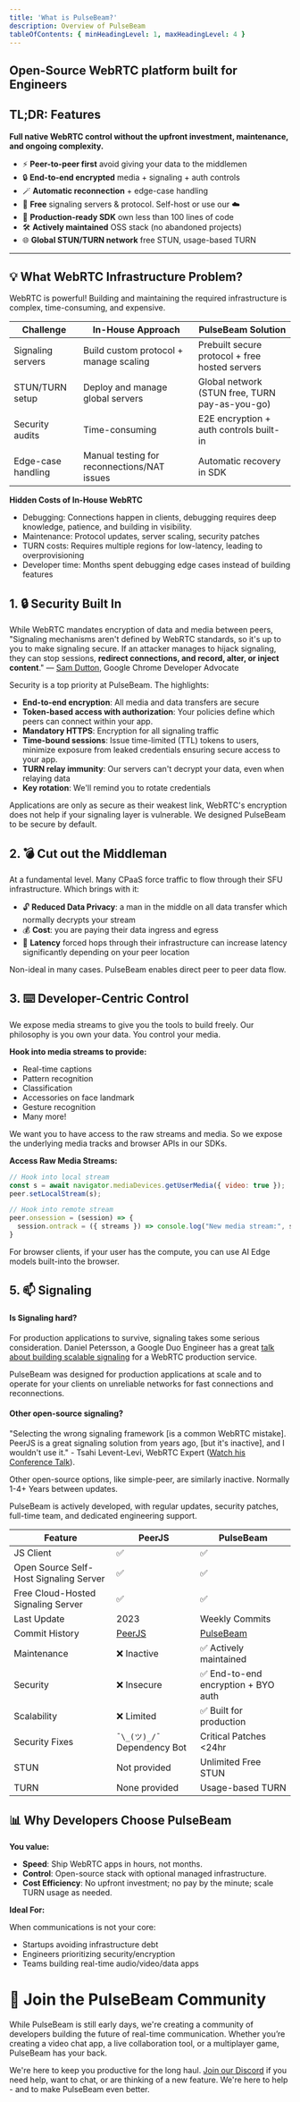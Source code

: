 ```yaml
---
title: 'What is PulseBeam?'
description: Overview of PulseBeam
tableOfContents: { minHeadingLevel: 1, maxHeadingLevel: 4 }
---
```


## Open-Source WebRTC platform built for Engineers

## TL;DR: Features

**Full native WebRTC control without the upfront investment, maintenance, and ongoing complexity.**

* ⚡ **Peer-to-peer first** avoid giving your data to the middlemen
* 🔒 **End-to-end encrypted** media + signaling + auth controls
* 🪄 **Automatic reconnection** + edge-case handling
* 🔌 **Free** signaling servers & protocol. Self-host or use our ☁️
* 🚀 **Production-ready SDK** own less than 100 lines of code
* 🛠️ **Actively maintained** OSS stack (no abandoned projects)
* 🌐 **Global STUN/TURN network** free STUN, usage-based TURN

---

## 💡 What WebRTC Infrastructure Problem?

WebRTC is powerful! Building and maintaining the required infrastructure is complex, time-consuming, and expensive.

|Challenge	|In-House Approach	|PulseBeam Solution|
|---|---|---|
|Signaling servers	|Build custom protocol + manage scaling	|Prebuilt secure protocol + free hosted servers|
|STUN/TURN setup	|Deploy and manage global servers	|Global network (STUN free, TURN pay-as-you-go)|
|Security audits	|Time-consuming	|E2E encryption + auth controls built-in|
|Edge-case handling	|Manual testing for reconnections/NAT issues	|Automatic recovery in SDK|

**Hidden Costs of In-House WebRTC**

* Debugging: Connections happen in clients, debugging requires deep knowledge, patience, and building in visibility.
* Maintenance: Protocol updates, server scaling, security patches
* TURN costs: Requires multiple regions for low-latency, leading to overprovisioning
* Developer time: Months spent debugging edge cases instead of building features

## 1. 🔒 Security Built In

While WebRTC mandates encryption of data and media between peers, "Signaling mechanisms aren't defined by WebRTC standards, so it's up to you to make signaling secure. If an attacker manages to hijack signaling, they can stop sessions, **redirect connections, and record, alter, or inject content**." — [Sam Dutton](https://web.dev/articles/webrtc-infrastructure), Google Chrome Developer Advocate 

Security is a top priority at PulseBeam. The highlights:

* **End-to-end encryption**: All media and data transfers are secure
* **Token-based access with authorization**: Your policies define which peers can connect within your app.
* **Mandatory HTTPS**: Encryption for all signaling traffic
* **Time-bound sessions**: Issue time-limited (TTL) tokens to users, minimize exposure from leaked credentials ensuring secure access to your app.
* **TURN relay immunity**: Our servers can't decrypt your data, even when relaying data
* **Key rotation**: We'll remind you to rotate credentials

Applications are only as secure as their weakest link, WebRTC's encryption does not help if your signaling layer is vulnerable. We designed PulseBeam to be secure by default.

## 2. 💣 Cut out the Middleman

At a fundamental level. Many CPaaS force traffic to flow through their SFU infrastructure. Which brings with it:

* 🔓 **Reduced Data Privacy**: a man in the middle on all data transfer which normally decrypts your stream
* 💰 **Cost**: you are paying their data ingress and egress
* 🐌 **Latency** forced hops through their infrastructure can increase latency significantly depending on your peer location

Non-ideal in many cases. PulseBeam enables direct peer to peer data flow.

## 3. ⌨️ Developer-Centric Control

We expose media streams to give you the tools to build freely. Our philosophy is you own your data. You control your media.

**Hook into media streams to provide:**
* Real-time captions
* Pattern recognition
* Classification
* Accessories on face landmark
* Gesture recognition
* Many more!

We want you to have access to the raw streams and media. So we expose the underlying media tracks and browser APIs in our SDKs. 

**Access Raw Media Streams:**
```javascript
// Hook into local stream
const s = await navigator.mediaDevices.getUserMedia({ video: true });
peer.setLocalStream(s);

// Hook into remote stream
peer.onsession = (session) => {
  session.ontrack = ({ streams }) => console.log("New media stream:", streams);
}
```

For browser clients, if your user has the compute, you can use AI Edge models built-into the browser.

## 5. 📫 Signaling 

#### Is Signaling hard?

For production applications to survive, signaling takes some serious consideration. Daniel Petersson, a Google Duo Engineer has a great [talk about building scalable signaling](https://www.youtube.com/watch?v=nPnWIuAlphc) for a WebRTC production service.

PulseBeam was designed for production applications at scale and to operate for your clients on unreliable networks for fast connections and reconnections.

#### Other open-source signaling?

"Selecting the wrong signaling framework [is a common WebRTC mistake]. PeerJS is a great signaling solution from years ago, [but it's inactive], and I wouldn't use it." - Tsahi Levent-Levi, WebRTC Expert ([Watch his Conference Talk](https://youtu.be/AkzgwpsYrHY?t=1052)). 

Other open-source options, like simple-peer, are similarly inactive. Normally 1-4+ Years between updates.

PulseBeam is actively developed, with regular updates, security patches, full-time team, and dedicated engineering support.

|Feature |	PeerJS	|PulseBeam|
|---|---|---|
|JS Client  | ✅ | ✅ |
|Open Source Self-Host Signaling Server | ✅ | ✅ |
|Free Cloud-Hosted Signaling Server | ✅ | ✅ |
|Last Update|	2023 |	Weekly Commits|
|Commit History	|[PeerJS](https://github.com/peers/peerjs/graphs/code-frequency)	|[PulseBeam](https://github.com/orgs/PulseBeamDev/repositories)|
|Maintenance	|❌ Inactive	|✅ Actively maintained|
|Security	|❌ Insecure	|✅ End-to-end encryption + BYO auth|
|Scalability	|❌ Limited	|✅ Built for production|
|Security Fixes	|`¯\_(ツ)_/¯` Dependency Bot|	Critical Patches <24hr|
|STUN	|Not provided	| Unlimited Free STUN |
|TURN	|None provided	| Usage-based TURN|

## 📊 Why Developers Choose PulseBeam

**You value:**

* **Speed**: Ship WebRTC apps in hours, not months.
* **Control**: Open-source stack with optional managed infrastructure.
* **Cost Efficiency**: No upfront investment; no pay by the minute; scale TURN usage as needed.

**Ideal For:**

When communications is not your core:

* Startups avoiding infrastructure debt
* Engineers prioritizing security/encryption
* Teams building real-time audio/video/data apps

# 👋 Join the PulseBeam Community

While PulseBeam is still early days, we're creating a community of developers building the future of real-time communication. Whether you’re creating a video chat app, a live collaboration tool, or a multiplayer game, PulseBeam has your back.

We're here to keep you productive for the long haul. [Join our Discord](/docs/community-and-support/discord/) if you need help, want to chat, or are thinking of a new feature. We're here to help - and to make PulseBeam even better.
